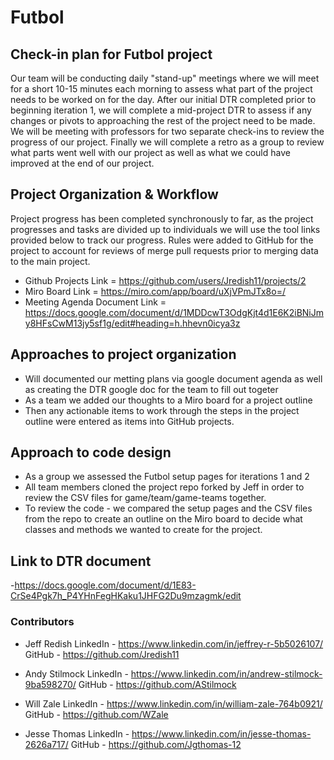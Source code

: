 # Futbol


## Check-in plan for Futbol project

  Our team will be conducting daily "stand-up" meetings where we will meet for a short 10-15 minutes each morning to assess what part of the project needs to be worked on for the day. After our initial DTR completed prior to beginning iteration 1, we will complete a mid-project DTR to assess if any changes or pivots to approaching the rest of the project need to be made. We will be meeting with professors for two separate check-ins to review the progress of our project. Finally we will complete a retro as a group to review what parts went well with our project as well as what we could have improved at the end of our project. 


## Project Organization & Workflow

  Project progress has been completed synchronously to far, as the project progresses and tasks are divided up to individuals we will use the tool links provided below to track our progress. Rules were added to GitHub for the project to account for reviews of merge pull requests prior to merging data to the main project. 
  - Github Projects Link = https://github.com/users/Jredish11/projects/2
  - Miro Board Link = https://miro.com/app/board/uXjVPmJTx8o=/
  - Meeting Agenda Document Link = https://docs.google.com/document/d/1MDDcwT3OdgKjt4d1E6K2iBNiJmy8HFsCwM13jy5sf1g/edit#heading=h.hhevn0icya3z


## Approaches to project organization

  - Will documented our metting plans via google document agenda as well as creating the DTR google doc for the team to fill out togeter
  - As a team we added our thoughts to a Miro board for a project outline 
  - Then any actionable items to work through the steps in the project outline were entered as items into GitHub projects. 
 

## Approach to code design

  - As a group we assessed the Futbol setup pages for iterations 1 and 2
  - All team members cloned the project repo forked by Jeff in order to review the CSV files for game/team/game-teams together. 
  - To review the code - we compared the setup pages and the CSV files from the repo to create an outline on the Miro board to decide what classes and methods we wanted to create for the project. 


## Link to DTR document

  -https://docs.google.com/document/d/1E83-CrSe4Pgk7h_P4YHnFegHKaku1JHFG2Du9mzagmk/edit


### Contributors

  - Jeff Redish
    LinkedIn - https://www.linkedin.com/in/jeffrey-r-5b5026107/
    GitHub - https://github.com/Jredish11

  - Andy Stilmock
    LinkedIn - https://www.linkedin.com/in/andrew-stilmock-9ba598270/
    GitHub - https://github.com/AStilmock

  - Will Zale
    LinkedIn - https://www.linkedin.com/in/william-zale-764b0921/
    GitHub - https://github.com/WZale

  - Jesse Thomas
    LinkedIn - https://www.linkedin.com/in/jesse-thomas-2626a717/ 
    GitHub - https://github.com/Jgthomas-12
